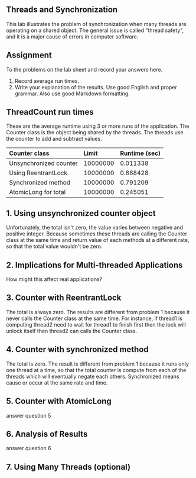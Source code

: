## Threads and Synchronization

This lab illustrates the problem of synchronization when many threads are operating on a shared object.  The general issue is called "thread safety", and it is a major cause of errors in computer software.

## Assignment

To the problems on the lab sheet and record your answers here.

1. Record average run times.
2. Write your explanation of the results.  Use good English and proper grammar.  Also use good Markdown formatting.

## ThreadCount run times

These are the average runtime using 3 or more runs of the application.
The Counter class is the object being shared by the threads.
The threads use the counter to add and subtract values.

| Counter class           | Limit              | Runtime (sec)   |
|:------------------------|:-------------------|-----------------|
| Unsynchronized counter  | 10000000           | 0.011338        |
| Using ReentrantLock     | 10000000           | 0.888428        |
| Synchronized method     | 10000000           | 0.791209        |
| AtomicLong for total    | 10000000           | 0.245051        |

## 1. Using unsynchronized counter object

Unfortunately, the total isn't zero, the value varies between negative and positive integer.
Because sometimes these threads are calling the Counter class at the same time and return value of each methods at a different rate, so that the total value wouldn't be zero. 

## 2. Implications for Multi-threaded Applications

How might this affect real applications?  

## 3. Counter with ReentrantLock

The total is always zero. The results are different from problem 1 because it never calls the Counter class at the same time. For instance, if thread1 is computing thread2 need to wait for thread1 to finish first then the lock will unlock itself then thread2 can calls the Counter class.   

## 4. Counter with synchronized method

The total is zero. The result is different from problem 1 because it runs only one thread at a time, so that the total counter is compute from each of the threads which will eventually negate each others.
Synchronized means cause or occur at the same rate and time.

## 5. Counter with AtomicLong

answer question 5

## 6. Analysis of Results

answer question 6

## 7. Using Many Threads (optional)

